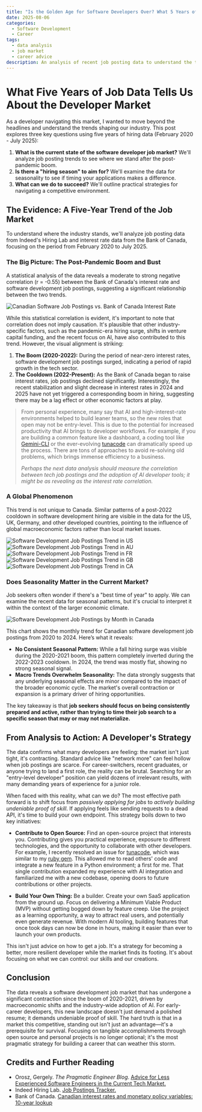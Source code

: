 ```yaml
---
title: "Is the Golden Age for Software Developers Over? What 5 Years of Job Data Reveals"
date: 2025-08-06
categories:
  - Software Development
  - Career
tags:
  - data analysis
  - job market
  - career advice
description: An analysis of recent job posting data to understand the trends shaping the software developer job market and strategies for early-career developers.
---
```


# What Five Years of Job Data Tells Us About the Developer Market

As a developer navigating this market, I wanted to move beyond the headlines and understand the trends shaping our industry. This post explores three key questions using five years of hiring data (February 2020 - July 2025):

1.  **What is the current state of the software developer job market?** We'll analyze job posting trends to see where we stand after the post-pandemic boom.
2.  **Is there a "hiring season" to aim for?** We'll examine the data for seasonality to see if timing your applications makes a difference.
3.  **What can we do to succeed?** We'll outline practical strategies for navigating a competitive environment.

## The Evidence: A Five-Year Trend of the Job Market

To understand where the industry stands, we'll analyze job posting data from Indeed's Hiring Lab and interest rate data from the Bank of Canada, focusing on the period from February 2020 to July 2025.

### The Big Picture: The Post-Pandemic Boom and Bust

A statistical analysis of the data reveals a moderate to strong negative correlation (r = -0.55) between the Bank of Canada's interest rate and software development job postings, suggesting a significant relationship between the two trends.

<img src="/assets/img/2025-08-06-job-market-analysis/CA_trend_with_interest_rates.png" alt="Canadian Software Job Postings vs. Bank of Canada Interest Rate">

While this statistical correlation is evident, it's important to note that correlation does not imply causation. It's plausible that other industry-specific factors, such as the pandemic-era hiring surge, shifts in venture capital funding, and the recent focus on AI, have also contributed to this trend. However, the visual alignment is striking:

1.  **The Boom (2020-2022):** During the period of near-zero interest rates, software development job postings surged, indicating a period of rapid growth in the tech sector.
2.  **The Cooldown (2022-Present):** As the Bank of Canada began to raise interest rates, job postings declined significantly. Interestingly, the recent stabilization and slight decrease in interest rates in 2024 and 2025 have not yet triggered a corresponding boom in hiring, suggesting there may be a lag effect or other economic factors at play.

> From personal experience, many say that AI and high-interest-rate environments helped to build leaner teams, so the new roles that open may not be entry-level. This is due to the potential for increased productivity that AI brings to developer workflows. For example, if you are building a common feature like a dashboard, a coding tool like [Gemini-CLI](https://github.com/google-gemini/gemini-cli) or the ever-evolving [tunacode](https://github.com/alchemiststudiosDOTai/tunacode) can dramatically speed up the process. There are tons of approaches to avoid re-solving old problems, which brings immense efficiency to a business.
>
> *Perhaps the next data analysis should measure the correlation between tech job postings and the adoption of AI developer tools; it might be as revealing as the interest rate correlation.*

### A Global Phenomenon

This trend is not unique to Canada. Similar patterns of a post-2022 cooldown in software development hiring are visible in the data for the US, UK, Germany, and other developed countries, pointing to the influence of global macroeconomic factors rather than local market issues.

<img src="/assets/img/2025-08-06-job-market-analysis/US_trend.png" alt="Software Development Job Postings Trend in US">
<img src="/assets/img/2025-08-06-job-market-analysis/AU_trend.png" alt="Software Development Job Postings Trend in AU">
<img src="/assets/img/2025-08-06-job-market-analysis/FR_trend.png" alt="Software Development Job Postings Trend in FR">
<img src="/assets/img/2025-08-06-job-market-analysis/GB_trend.png" alt="Software Development Job Postings Trend in GB">
<img src="/assets/img/2025-08-06-job-market-analysis/CA_trend.png" alt="Software Development Job Postings Trend in CA">

### Does Seasonality Matter in the Current Market?

Job seekers often wonder if there's a "best time of year" to apply. We can examine the recent data for seasonal patterns, but it's crucial to interpret it within the context of the larger economic climate.

<img src="/assets/img/2025-08-06-job-market-analysis/CA_monthly_trends_by_year.png" alt="Software Development Job Postings by Month in Canada">

This chart shows the monthly trend for Canadian software development job postings from 2020 to 2024. Here’s what it reveals:

*   **No Consistent Seasonal Pattern:** While a fall hiring surge was visible during the 2020-2021 boom, this pattern completely inverted during the 2022-2023 cooldown. In 2024, the trend was mostly flat, showing no strong seasonal signal.
*   **Macro Trends Overwhelm Seasonality:** The data strongly suggests that any underlying seasonal effects are minor compared to the impact of the broader economic cycle. The market's overall contraction or expansion is a primary driver of hiring opportunities.

The key takeaway is that **job seekers should focus on being consistently prepared and active, rather than trying to time their job search to a specific season that may or may not materialize.**

## From Analysis to Action: A Developer's Strategy

The data confirms what many developers are feeling: the market isn't just tight, it's contracting. Standard advice like "network more" can feel hollow when job postings are scarce. For career-switchers, recent graduates, or anyone trying to land a first role, the reality can be brutal. Searching for an "entry-level developer" position can yield dozens of irrelevant results, with many demanding years of experience for a junior role.

When faced with this reality, what can we do? The most effective path forward is to shift focus from *passively applying for jobs* to *actively building undeniable proof of skill*. If applying feels like sending requests to a dead API, it's time to build your own endpoint. This strategy boils down to two key initiatives:

*   **Contribute to Open Source:** Find an open-source project that interests you. Contributing gives you practical experience, exposure to different technologies, and the opportunity to collaborate with other developers. For example, I recently resolved an issue for [tunacode](https://github.com/alchemiststudiosDOTai/tunacode), which was similar to my [ruby gem](https://rubygems.org/gems/open_router_usage_tracker). This allowed me to read others' code and integrate a new feature in a Python environment; a first for me. That single contribution expanded my experience with AI integration and familiarized me with a new codebase, opening doors to future contributions or other projects.

*   **Build Your Own Thing:** Be a builder. Create your own SaaS application from the ground up. Focus on delivering a Minimum Viable Product (MVP) without getting bogged down by feature creep. Use the project as a learning opportunity, a way to attract real users, and potentially even generate revenue. With modern AI tooling, building features that once took days can now be done in hours, making it easier than ever to launch your own products.

This isn't just advice on how to get a job. It's a strategy for becoming a better, more resilient developer while the market finds its footing. It's about focusing on what we can control: our skills and our creations.

## Conclusion

The data reveals a software development job market that has undergone a significant contraction since the boom of 2020-2021, driven by macroeconomic shifts and the industry-wide adoption of AI. For early-career developers, this new landscape doesn't just demand a polished resume; it demands undeniable proof of skill. The hard truth is that in a market this competitive, standing out isn't just an advantage—it's a prerequisite for survival. Focusing on tangible accomplishments through open source and personal projects is no longer optional; it's the most pragmatic strategy for building a career that can weather this storm.

<!-- ## Join the Discussion

What are your thoughts on the current job market? What strategies have you found effective? Share your experiences and insights in the comments below. -->

## Credits and Further Reading

*   Orosz, Gergely. *The Pragmatic Engineer Blog*. [Advice for Less Experienced Software Engineers in the Current Tech Market.](https://blog.pragmaticengineer.com/advice-for-junior-software-engineers/)
*   Indeed Hiring Lab. [Job Postings Tracker.](https://github.com/hiring-lab/job_postings_tracker)
*   Bank of Canada. [Canadian interest rates and monetary policy variables: 10-year lookup](https://www.bankofcanada.ca/rates/interest-rates/canadian-interest-rates/)
